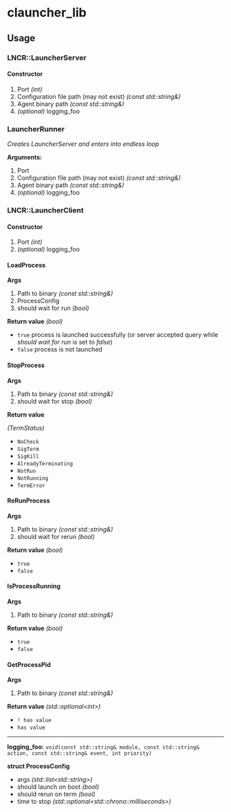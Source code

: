 # clauncher_lib

## Usage

### LNCR::LauncherServer
#### Constructor
1. Port *(int)*
2. Configuration file path (may not exist) *(const std::string&)*
3. Agent binary path *(const std::string&)*
4. *(optional)* logging_foo

### LauncherRunner

*Creates LauncherServer and enters into endless loop*

**Arguments:**
1. Port
2. Configuration file path (may not exist) *(const std::string&)*
3. Agent binary path *(const std::string&)*
4. *(optional)* logging_foo

### LNCR::LauncherClient
#### Constructor
1. Port *(int)*
2. *(optional)* logging_foo

#### LoadProcess
**Args**
1. Path to binary *(const std::string&)*
2. ProcessConfig
3. should wait for run *(bool)*

**Return value**
*(bool)*
- `true` process is launched successfully (or server accepted query while *should wait for run* is set to *false*)
- `false` process is not launched

#### StopProcess
**Args**
1. Path to binary *(const std::string&)*
2. should wait for stop *(bool)*

**Return value**

*(TermStatus)*
- `NoCheck`
- `SigTerm`
- `SigKill`
- `AlreadyTerminating`
- `NotRun`
- `NotRunning`
- `TermError`

#### ReRunProcess
**Args**
1. Path to binary *(const std::string&)*
2. should wait for rerun *(bool)*

**Return value** 
*(bool)*
- `true`
- `false`

#### IsProcessRunning
**Args**
1. Path to binary *(const std::string&)*

**Return value**
*(bool)*
- `true`
- `false`

#### GetProcessPid
**Args**
1. Path to binary *(const std::string&)*

**Return value**
*(std::optional\<int\>)*
- `! has value`
- `has value`

***
**logging_foo:**
`void(const std::string& module, const std::string& action, const std::string& event, int priority)`

**struct ProcessConfig**
- args *(std::list\<std::string\>)*
- should launch on boot *(bool)*
- should rerun on term *(bool)*
- time to stop *(std::optional\<std::chrono::milliseconds\>)*